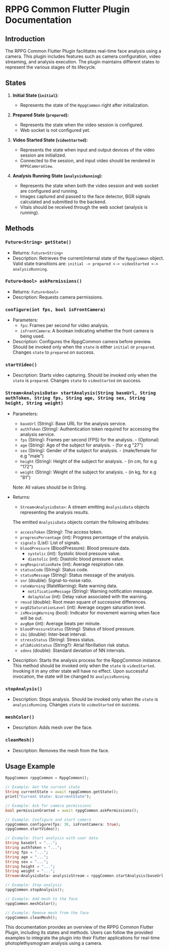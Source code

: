 # RPPG Common Flutter Plugin Documentation

## Introduction
The RPPG Common Flutter Plugin facilitates real-time face analysis using a camera. This plugin includes features such as camera configuration, video streaming, and analysis execution. The plugin maintains different states to represent the various stages of its lifecycle.

## States
1. **Initial State (`initial`):**
    - Represents the state of the `RppgCommon` right after initialization.

2. **Prepared State (`prepared`):**
    - Represents the state when the video session is configured.
    - Web socket is not configured yet.

3. **Video Started State (`videoStarted`):**
    - Represents the state when input and output devices of the video session are initialized.
    - Connected to the session, and input video should be rendered in `RPPGCameraView`.

4. **Analysis Running State (`analysisRunning`):**
    - Represents the state when both the video session and web socket are configured and running.
    - Images captured and passed to the face detector, BGR signals calculated and submitted to the backend.
    - Vitals should be received through the web socket (analysis is running).

## Methods

### `Future<String> getState()`
- Returns: `Future<String>`
- Description: Retrieves the current/internal state of the `RppgCommon` object. Valid state transitions are: `initial -> prepared <-> videoStarted <-> analysisRunning`.

### `Future<bool> askPermissions()`
- Returns: `Future<bool>`
- Description: Requests camera permissions.

### `configure(int fps, bool isFrontCamera)`
- Parameters:
    - `fps`: Frames per second for video analysis.
    - `isFrontCamera`: A boolean indicating whether the front camera is being used.
- Description: Configures the RppgCommon camera before preview. Should be invoked only when the `state` is either `initial` or `prepared`. Changes `state` to `prepared` on success.

### `startVideo()`
- Description: Starts video capturing. Should be invoked only when the `state` is `prepared`. Changes `state` to `videoStarted` on success.

### `Stream<AnalysisData> startAnalysis(String baseUrl, String authToken, String fps, String age, String sex, String height, String weight)`

- Parameters:
    - `baseUrl` (String): Base URL for the analysis service.
    - `authToken` (String): Authentication token required for accessing the analysis service.
    - `fps` (String): Frames per second (FPS) for the analysis. - (Optional)
    - `age` (String): Age of the subject for analysis. - (for e.g "27")
    - `sex` (String): Gender of the subject for analysis. - (male/female for e.g "male")
    - `height` (String): Height of the subject for analysis. - (in cm, for e.g "172")
    - `weight` (String): Weight of the subject for analysis. - (in kg, for e.g "81")

   Note: All values should be in String.

- Returns:
    - `Stream<AnalysisData>`: A stream emitting `AnalysisData` objects representing the analysis results.
      
    The emitted `AnalysisData` objects contain the following attributes:

    - `accessToken` (String): The access token.
    - `progressPercentage` (int): Progress percentage of the analysis.
    - `signals` (List<int>): List of signals.
    - `bloodPressure` (BloodPressure): Blood pressure data.
        - `systolic` (int): Systolic blood pressure value.
        - `diastolic` (int): Diastolic blood pressure value.
    - `avgRespirationRate` (int): Average respiration rate.
    - `statusCode` (String): Status code.
    - `statusMessage` (String): Status message of the analysis.
    - `snr` (double): Signal-to-noise ratio.
    - `rateWarning` (RateWarning): Rate warning data.
        - `notificationMessage` (String): Warning notification message.
        - `delayValue` (int): Delay value associated with the warning.
    - `rmssd` (double): Root mean square of successive differences.
    - `avgO2SaturationLevel` (int): Average oxygen saturation level.
    - `isMovingWarning` (bool): Indicator for movement warning when face will be out.
    - `avgBpm` (int): Average beats per minute.
    - `bloodPressureStatus` (String): Status of blood pressure.
    - `ibi` (double): Inter-beat interval.
    - `stressStatus` (String): Stress status.
    - `afibRiskStatus` (String?): Atrial fibrillation risk status.
    - `sdnns` (double): Standard deviation of NN intervals.

- Description:
  Starts the analysis process for the RppgCommon instance. This method should be invoked only when the `state` is `videoStarted`. Invoking it in any other state will have no effect. Upon successful invocation, the state will be changed to `analysisRunning`.


### `stopAnalysis()`
- Description: Stops analysis. Should be invoked only when the `state` is `analysisRunning`. Changes `state` to `videoStarted` on success.

### `meshColor()`
- Description: Adds mesh over the face.

### `cleanMesh()`
- Description: Removes the mesh from the face.

## Usage Example
```dart
RppgCommon rppgCommon = RppgCommon();

// Example: Get the current state
String currentState = await rppgCommon.getState();
print("Current State: $currentState");

// Example: Ask for camera permissions
bool permissionGranted = await rppgCommon.askPermissions();

// Example: Configure and start camera
rppgCommon.configure(fps: 30, isFrontCamera: true);
rppgCommon.startVideo();

// Example: Start analysis with user data
String baseUrl = "...";
String authToken = "...";
String fps = "...";
String age = "...";
String sex = "...";
String height = "...";
String weight = "...";
Stream<AnalysisData> analysisStream = rppgCommon.startAnalysis(baseUrl, authToken, fps, age, sex, height, weight);

// Example: Stop analysis
rppgCommon.stopAnalysis();

// Example: Add mesh to the face
rppgCommon.meshColor();

// Example: Remove mesh from the face
rppgCommon.cleanMesh();
```

This documentation provides an overview of the RPPG Common Flutter Plugin, including its states and methods. Users can follow the provided examples to integrate the plugin into their Flutter applications for real-time photoplethysmogram analysis using a camera.